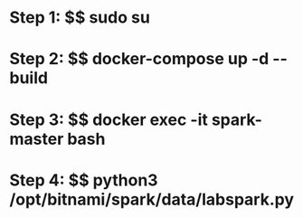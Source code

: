 # Step 1: $$ sudo su 

# Step 2: $$ docker-compose up -d --build

# Step 3: $$ docker exec -it spark-master bash

# Step 4: $$ python3 /opt/bitnami/spark/data/labspark.py
